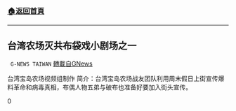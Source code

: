 ###  [:house:返回首頁](https://github.com/ourhimalayas/txt)
---

## 台湾农场灭共布袋戏小剧场之一
` G-NEWS TAIWAN` [轉載自GNews](https://gnews.org/zh-hans/1007697/)

台湾宝岛农场视频组制作
简介：台湾宝岛农场战友团队利用周末假日上街宣传爆料革命和病毒真相，布偶人物五弟与破布也准备好要加入街头宣传。

0

